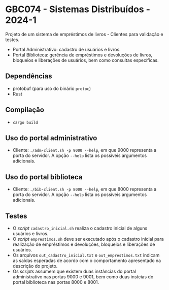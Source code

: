 # GBC074 - Sistemas Distribuídos - 2024-1

Projeto de um sistema de empréstimos de livros - Clientes para validação e testes.

* Portal Administrativo: cadastro de usuários e livros.
* Portal Biblioteca: gerência de empréstimos e devoluções de livros, bloqueios e liberações de usuários, bem como consultas específicas.

## Dependências

* protobuf (para uso do binário `protoc`)
* Rust

## Compilação

* `cargo build`

## Uso do portal administrativo

* Cliente: `./adm-client.sh -p 9000 --help`, em que 9000 representa a porta do servidor. A opção `--help` lista os possíveis argumentos adicionais.

## Uso do portal biblioteca

* Cliente: `./bib-client.sh -p 8000 --help`, em que 8000 representa a porta do servidor. A opção `--help` lista os possíveis argumentos adicionais.

## Testes

* O *script* `cadastro_inicial.sh` realiza o cadastro inicial de alguns usuários e livros.
* O *script* `emprestimos.sh` deve ser executado após o cadastro inicial para realização de empréstimos e devoluções, bloqueios e liberações de usuários.
* Os arquivos `out_cadastro_inicial.txt` e `out_emprestimos.txt` indicam as saídas esperadas de acordo com o comportamento apresentado na descrição do projeto.
* Os *scripts* assumem que existem duas instâncias do portal administrativo nas portas 9000 e 9001, bem como duas instcias do portal biblioteca nas portas 8000 e 8001.
